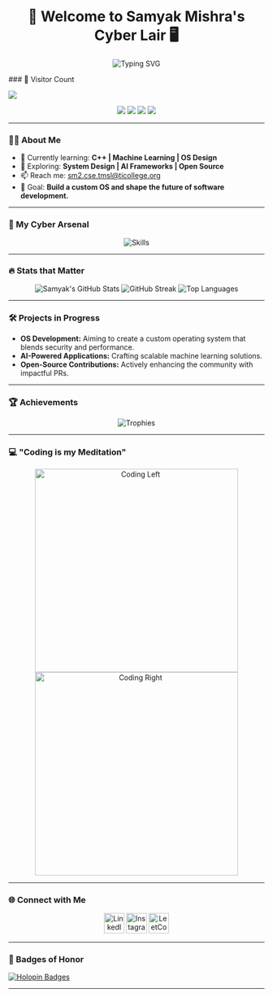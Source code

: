<h1 align="center">🚀 Welcome to Samyak Mishra's Cyber Lair 🖥️</h1>

<p align="center">
<img src="https://readme-typing-svg.herokuapp.com?font=Fira+Code&size=25&duration=4000&color=green&center=true&vCenter=true&lines=Code+Architect+|+SDE+Aspiration;Open-Source+Evangelist;Mastering+ML%2C+DSA%2C+and+OS+Concepts;Breaking+Boundaries+One+Line+of+Code+at+a+Time" alt="Typing SVG">
</p>
### 🚀 Visitor Count

[![](https://visitcount.itsvg.in/api?id=Samyak072&label=Profile%20Views&color=6&icon=0&pretty=true)](https://visitcount.itsvg.in)

<p align="center">
<a href="mailto:sm2.cse.tmsl@ticollege.org"><img src="https://img.shields.io/badge/Email-me-green?style=flat&logo=gmail"></a>
<a href="https://linkedin.com/in/samyak072"><img src="https://img.shields.io/badge/LinkedIn-Samyak072-blue?style=flat&logo=linkedin"></a>
<a href="https://instagram.com/samyak_072"><img src="https://img.shields.io/badge/Instagram-Samyak072-pink?style=flat&logo=instagram"></a>
<a href="https://www.leetcode.com/samyak072"><img src="https://img.shields.io/badge/LeetCode-Samyak072-yellow?style=flat&logo=leetcode"></a>
</p>

---

### 👨‍💻 About Me

- 🌱 Currently learning: **C++ | Machine Learning | OS Design**  
- 🔭 Exploring: **System Design | AI Frameworks | Open Source**  
- 📫 Reach me: [sm2.cse.tmsl@ticollege.org](mailto:sm2.cse.tmsl@ticollege.org)  
- 🎯 Goal: **Build a custom OS and shape the future of software development.**  

---

### 🧰 My Cyber Arsenal
<p align="center">
<img src="https://skillicons.dev/icons?i=linux,cpp,python,java,tensorflow,pytorch,react,flask,django,mysql,mongodb,git,html,css,js" alt="Skills" />
</p>

---

### 🔥 Stats that Matter

<p align="center">
<img src="https://github-readme-stats.vercel.app/api?username=samyak072&show_icons=true&theme=radical" alt="Samyak's GitHub Stats" />
<img src="https://github-readme-streak-stats.herokuapp.com/?user=samyak072&theme=radical" alt="GitHub Streak" />
<img src="https://github-readme-stats.vercel.app/api/top-langs/?username=samyak072&layout=compact&theme=radical" alt="Top Languages" />
</p>

---

### 🛠️ Projects in Progress

- **OS Development:** Aiming to create a custom operating system that blends security and performance.  
- **AI-Powered Applications:** Crafting scalable machine learning solutions.  
- **Open-Source Contributions:** Actively enhancing the community with impactful PRs.  

---

### 🏆 Achievements

<p align="center">
<img src="https://github-profile-trophy.vercel.app/?username=samyak072&theme=dracula&row=1&no-frame=true&margin-w=15" alt="Trophies" />
</p>

---

### 💻 "Coding is my Meditation"

<p align="center">
<img src="https://cdn.dribbble.com/users/1162077/screenshots/3848914/programmer.gif" width="400" alt="Coding Left" />
<img src="https://cdn.dribbble.com/users/2131993/screenshots/4948736/media/45dceb640723d72436c427add7966cf8.gif" width="400" alt="Coding Right" />
</p>

---

### 🌐 Connect with Me
<p align="center">
<a href="https://linkedin.com/in/samyak072"><img src="https://raw.githubusercontent.com/rahuldkjain/github-profile-readme-generator/master/src/images/icons/Social/linked-in-alt.svg" alt="LinkedIn" width="40" /></a>
<a href="https://instagram.com/samyak_072"><img src="https://raw.githubusercontent.com/rahuldkjain/github-profile-readme-generator/master/src/images/icons/Social/instagram.svg" alt="Instagram" width="40" /></a>
<a href="https://www.leetcode.com/samyak072"><img src="https://raw.githubusercontent.com/rahuldkjain/github-profile-readme-generator/master/src/images/icons/Social/leet-code.svg" alt="LeetCode" width="40" /></a>
</p>

---

### 🎯 Badges of Honor
[![Holopin Badges](https://holopin.me/samyak072)](https://holopin.io/@samyak072)

---
